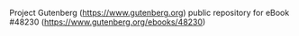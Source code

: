 Project Gutenberg (https://www.gutenberg.org) public repository for eBook #48230 (https://www.gutenberg.org/ebooks/48230)

